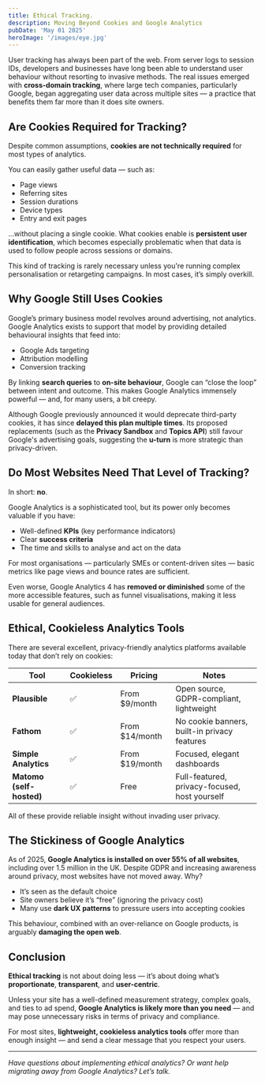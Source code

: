 ```yaml
---
title: Ethical Tracking. 
description: Moving Beyond Cookies and Google Analytics
pubDate: 'May 01 2025'
heroImage: '/images/eye.jpg'
---
```

User tracking has always been part of the web. From server logs to session IDs, developers and businesses have long been able to understand user behaviour without resorting to invasive methods. The real issues emerged with **cross-domain tracking**, where large tech companies, particularly Google, began aggregating user data across multiple sites — a practice that benefits them far more than it does site owners.

## Are Cookies Required for Tracking?

Despite common assumptions, **cookies are not technically required** for most types of analytics.

You can easily gather useful data — such as:

- Page views
- Referring sites
- Session durations
- Device types
- Entry and exit pages

…without placing a single cookie. What cookies enable is **persistent user identification**, which becomes especially problematic when that data is used to follow people across sessions or domains.

This kind of tracking is rarely necessary unless you're running complex personalisation or retargeting campaigns. In most cases, it’s simply overkill.

## Why Google Still Uses Cookies

Google’s primary business model revolves around advertising, not analytics. Google Analytics exists to support that model by providing detailed behavioural insights that feed into:

- Google Ads targeting
- Attribution modelling
- Conversion tracking

By linking **search queries** to **on-site behaviour**, Google can “close the loop” between intent and outcome. This makes Google Analytics immensely powerful — and, for many users, a bit creepy.

Although Google previously announced it would deprecate third-party cookies, it has since **delayed this plan multiple times**. Its proposed replacements (such as the **Privacy Sandbox** and **Topics API**) still favour Google's advertising goals, suggesting the **u-turn** is more strategic than privacy-driven.

## Do Most Websites Need That Level of Tracking?

In short: **no**.

Google Analytics is a sophisticated tool, but its power only becomes valuable if you have:

- Well-defined **KPIs** (key performance indicators)
- Clear **success criteria**
- The time and skills to analyse and act on the data

For most organisations — particularly SMEs or content-driven sites — basic metrics like page views and bounce rates are sufficient.

Even worse, Google Analytics 4 has **removed or diminished** some of the more accessible features, such as funnel visualisations, making it less usable for general audiences.

## Ethical, Cookieless Analytics Tools

There are several excellent, privacy-friendly analytics platforms available today that don’t rely on cookies:

| Tool               | Cookieless | Pricing       | Notes                                           |
|--------------------|------------|---------------|--------------------------------------------------|
| **Plausible**      | ✅         | From $9/month | Open source, GDPR-compliant, lightweight        |
| **Fathom**         | ✅         | From $14/month| No cookie banners, built-in privacy features    |
| **Simple Analytics**| ✅        | From $19/month| Focused, elegant dashboards                     |
| **Matomo (self-hosted)** | ✅ | Free          | Full-featured, privacy-focused, host yourself   |

All of these provide reliable insight without invading user privacy.

## The Stickiness of Google Analytics

As of 2025, **Google Analytics is installed on over 55% of all websites**, including over 1.5 million in the UK. Despite GDPR and increasing awareness around privacy, most websites have not moved away. Why?

- It’s seen as the default choice
- Site owners believe it’s “free” (ignoring the privacy cost)
- Many use **dark UX patterns** to pressure users into accepting cookies

This behaviour, combined with an over-reliance on Google products, is arguably **damaging the open web**.

## Conclusion

**Ethical tracking** is not about doing less — it’s about doing what’s **proportionate**, **transparent**, and **user-centric**.

Unless your site has a well-defined measurement strategy, complex goals, and ties to ad spend, **Google Analytics is likely more than you need** — and may pose unnecessary risks in terms of privacy and compliance.

For most sites, **lightweight, cookieless analytics tools** offer more than enough insight — and send a clear message that you respect your users.

---

*Have questions about implementing ethical analytics? Or want help migrating away from Google Analytics? Let’s talk.*

